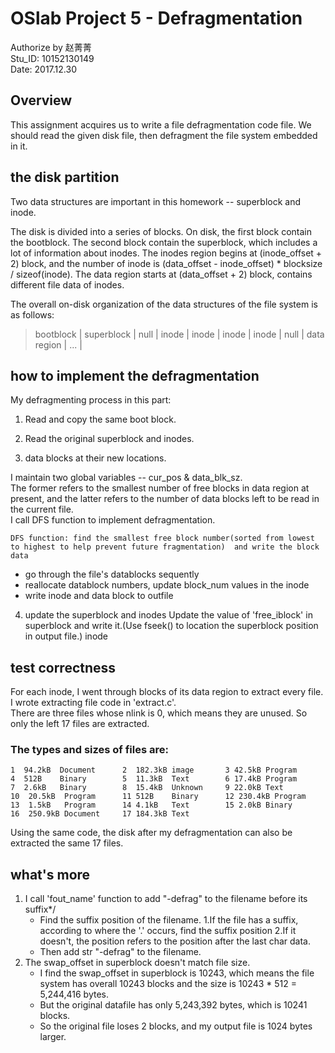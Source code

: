 # OSlab Project 5 - Defragmentation

  Authorize by 赵菁菁<br>
  Stu_ID: 10152130149<br>
  Date: 2017.12.30<br>

## Overview
  This assignment acquires us to write a file defragmentation code file. We should read the given disk file, then defragment the file system embedded in it. 

## the disk partition
Two data structures are important in this homework -- superblock and inode.

The disk is divided into a series of blocks.
On disk, the first block contain the bootblock. 
The second block contain the superblock, which includes a lot of information about inodes.
The inodes region begins at (inode_offset + 2) block, and the number of inode is  (data_offset - inode_offset) * blocksize / sizeof(inode).
The data region starts at (data_offset + 2) block, contains different file data of inodes.

The overall on-disk organization of the data structures of the file system is as follows:
> bootblock |  superblock  | null |  inode | inode | inode | inode | null | data region | ... |

## how to implement the defragmentation
My defragmenting process in this part:

1. Read and copy the same boot block.

2. Read the original superblock and inodes. 

3. data blocks at their new locations.<br>

I maintain two global variables -- cur_pos & data_blk_sz.<br>
The former refers to the smallest number of free blocks in data region at present, and the latter refers to the number of data blocks  left to be read in the current file.<br>
I call DFS function to implement defragmentation. 

    DFS function: find the smallest free block number(sorted from lowest to highest to help prevent future fragmentation)  and write the block data
    
  * go through the file's datablocks sequently 
  * reallocate datablock numbers, update block_num values in the inode
  * write inode and data block to outfile 

4. update the superblock and inodes
Update the value of 'free_iblock' in superblock and write it.(Use fseek() to location the superblock position in output file.)
inode

## test correctness 
  For each inode, I went through blocks of its data region to extract every file.<br>
  I wrote extracting file code in 'extract.c'. <br>
  There are three files whose nlink is 0, which means they are unused. So only the left 17 files are extracted.
  
### The types and sizes of files are:
    1  94.2kB  Document      2  182.3kB image       3 42.5kB Program
    4  512B    Binary        5  11.3kB  Text        6 17.4kB Program
    7  2.6kB   Binary        8  15.4kB  Unknown     9 22.0kB Text
    10  20.5kB  Program      11 512B    Binary      12 230.4kB Program
    13  1.5kB   Program      14 4.1kB   Text        15 2.0kB Binary
    16  250.9kB Document     17 184.3kB Text
  Using the same code, the disk after my defragmentation can also be extracted the same 17 files.
  
## what's more
1. I call 'fout_name' function to add "-defrag" to the filename before its suffix*/
    * Find the suffix position of the filename.
        1.If the file has a suffix, according to where the '.' occurs, find the suffix position
        2.If it doesn't, the position refers to the position after the last char data.
    * Then add str "-defrag" to the filename.
2. The swap_offset in superblock doesn't match file size.
    * I find the swap_offset in superblock is 10243, which means the file system has overall 10243 blocks and the size is 10243 * 512 = 5,244,416 bytes.  
    * But the original datafile has only 5,243,392 bytes, which is 10241 blocks.  
    * So the original file loses 2 blocks, and my output file is 1024 bytes larger. 
